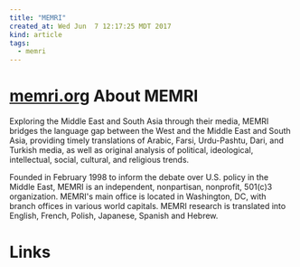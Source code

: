 ```yaml
---
title: "MEMRI"
created_at: Wed Jun  7 12:17:25 MDT 2017
kind: article
tags:
  - memri
---
```


<h1>
  <a href="https://www.memri.org/about" target="_blank">memri.org</a>
  About MEMRI
</h1>

Exploring the Middle East and South Asia through their media, MEMRI
bridges the language gap between the West and the Middle East and South
Asia, providing timely translations of Arabic, Farsi, Urdu-Pashtu, Dari,
and Turkish media, as well as original analysis of political, ideological,
intellectual, social, cultural, and religious trends.

Founded in February 1998 to inform the debate over U.S. policy in the
Middle East, MEMRI is an independent, nonpartisan, nonprofit, 501(c)3
organization. MEMRI's main office is located in Washington, DC, with
branch offices in various world capitals. MEMRI research is translated
into English, French, Polish, Japanese, Spanish and Hebrew.

<h1>Links</h1>


<!--
html boilerplate
<a href="" target="_blank"></a>
<a name=""></a>
<img src="" width="400px">
<ul>
  <li></li>
</ul>
<pre>
</pre>
<pre><code>
</code></pre>
<math xmlns='http://www.w3.org/1998/Math/MathML' display='block'>
</math>
-->
